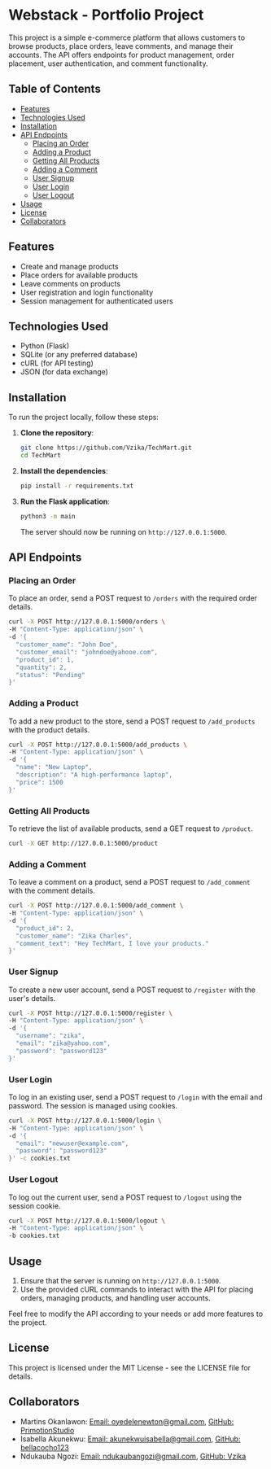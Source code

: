 # Webstack - Portfolio Project

This project is a simple e-commerce platform that allows customers to browse products, place orders, leave comments, and manage their accounts. The API offers endpoints for product management, order placement, user authentication, and comment functionality.

## Table of Contents

-   [Features](#features)
-   [Technologies Used](#technologies-used)
-   [Installation](#installation)
-   [API Endpoints](#api-endpoints)
    -   [Placing an Order](#placing-an-order)
    -   [Adding a Product](#adding-a-product)
    -   [Getting All Products](#getting-all-products)
    -   [Adding a Comment](#adding-a-comment)
    -   [User Signup](#user-signup)
    -   [User Login](#user-login)
    -   [User Logout](#user-logout)
-   [Usage](#usage)
-   [License](#license)
-   [Collaborators](#collaborators)

## Features

-   Create and manage products
-   Place orders for available products
-   Leave comments on products
-   User registration and login functionality
-   Session management for authenticated users

## Technologies Used

-   Python (Flask)
-   SQLite (or any preferred database)
-   cURL (for API testing)
-   JSON (for data exchange)

## Installation

To run the project locally, follow these steps:

1. **Clone the repository**:

    ```bash
    git clone https://github.com/Vzika/TechMart.git
    cd TechMart
    ```

2. **Install the dependencies**:

    ```bash
    pip install -r requirements.txt
    ```

3. **Run the Flask application**:
    ```bash
    python3 -m main
    ```
    The server should now be running on `http://127.0.0.1:5000`.

## API Endpoints

### Placing an Order

To place an order, send a POST request to `/orders` with the required order details.

```bash
curl -X POST http://127.0.0.1:5000/orders \
-H "Content-Type: application/json" \
-d '{
  "customer_name": "John Doe",
  "customer_email": "johndoe@yahooe.com",
  "product_id": 1,
  "quantity": 2,
  "status": "Pending"
}'
```

### Adding a Product

To add a new product to the store, send a POST request to `/add_products` with the product details.

```bash
curl -X POST http://127.0.0.1:5000/add_products \
-H "Content-Type: application/json" \
-d '{
  "name": "New Laptop",
  "description": "A high-performance laptop",
  "price": 1500
}'
```

### Getting All Products

To retrieve the list of available products, send a GET request to `/product`.

```bash
curl -X GET http://127.0.0.1:5000/product
```

### Adding a Comment

To leave a comment on a product, send a POST request to `/add_comment` with the comment details.

```bash
curl -X POST http://127.0.0.1:5000/add_comment \
-H "Content-Type: application/json" \
-d '{
  "product_id": 2,
  "customer_name": "Zika Charles",
  "comment_text": "Hey TechMart, I love your products."
}'
```

### User Signup

To create a new user account, send a POST request to `/register` with the user's details.

```bash
curl -X POST http://127.0.0.1:5000/register \
-H "Content-Type: application/json" \
-d '{
  "username": "zika",
  "email": "zika@yahoo.com",
  "password": "password123"
}'
```

### User Login

To log in an existing user, send a POST request to `/login` with the email and password. The session is managed using cookies.

```bash
curl -X POST http://127.0.0.1:5000/login \
-H "Content-Type: application/json" \
-d '{
  "email": "newuser@example.com",
  "password": "password123"
}' -c cookies.txt
```

### User Logout

To log out the current user, send a POST request to `/logout` using the session cookie.

```bash
curl -X POST http://127.0.0.1:5000/logout \
-H "Content-Type: application/json" \
-b cookies.txt
```

## Usage

1. Ensure that the server is running on `http://127.0.0.1:5000`.
2. Use the provided cURL commands to interact with the API for placing orders, managing products, and handling user accounts.

Feel free to modify the API according to your needs or add more features to the project.

## License

This project is licensed under the MIT License - see the LICENSE file for details.

## Collaborators

-   Martins Okanlawon: [Email: oyedelenewton@gmail.com](mailto:oyedelenewton@gmail.com), [GitHub: PrimotionStudio](https://github.com/PrimotionStudio)
-   Isabella Akunekwu: [Email: akunekwuisabella@gmail.com](mailto:akunekwuisabella@gmail.com), [GitHub: bellacocho123](https://github.com/bellacocho123)
-   Ndukauba Ngozi: [Email: ndukaubangozi@gmail.com](mailto:ndukaubangozi@gmail.com), [GitHub: Vzika](https://github.com/Vzika)
